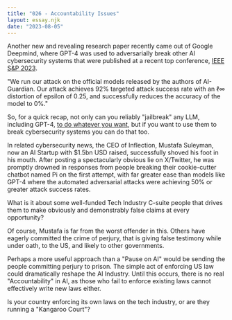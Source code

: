 ```yaml
---
title: "026 - Accountability Issues"
layout: essay.njk
date: "2023-08-05"
---
```


Another new and revealing research paper recently came out of Google Deepmind, where GPT-4 was used to adversarially break other AI cybersecurity systems that were published at a recent top conference, [IEEE S&P 2023](https://arxiv.org/abs/2307.15008).

"We run our attack on the official models released by the authors of AI-Guardian. Our attack achieves 92% targeted attack success rate with an ℓ∞ distortion of epsilon of 0.25, and successfully reduces the accuracy of the model to 0%."

So, for a quick recap, not only can you reliably "jailbreak" any LLM, including GPT-4, [to do whatever you want](https://llm-attacks.org/), but if you want to use them to break cybersecurity systems you can do that too.

In related cybersecurity news, the CEO of Inflection, Mustafa Suleyman, now an AI Startup with $1.5bn USD raised, successfully shoved his foot in his mouth. After posting a spectacularly obvious lie on X/Twitter, he was promptly drowned in responses from people breaking their cookie-cutter chatbot named Pi on the first attempt, with far greater ease than models like GPT-4 where the automated adversarial attacks were achieving 50% or greater attack success rates.

What is it about some well-funded Tech Industry C-suite people that drives them to make obviously and demonstrably false claims at every opportunity?

Of course, Mustafa is far from the worst offender in this. Others have eagerly committed the crime of perjury, that is giving false testimony while under oath, to the US, and likely to other governments.

Perhaps a more useful approach than a "Pause on AI" would be sending the people committing perjury to prison. The simple act of enforcing US law could dramatically reshape the AI Industry. Until this occurs, there is no real "Accountability" in AI, as those who fail to enforce existing laws cannot effectively write new laws either.

Is your country enforcing its own laws on the tech industry, or are they running a "Kangaroo Court"?
